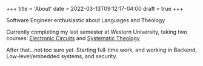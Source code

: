 +++
title = 'About'
date = 2022-03-13T09:12:17-04:00
draft = true
+++

Software Engineer enthusiastic about Languages and Theology


Currently completing my last semester at Western University, taking two courses: [Electronic Circuits](https://www.westerncalendar.uwo.ca/Courses.cfm?CourseAcadCalendarID=MAIN_021310_1&SelectedCalendar=Live&ArchiveID=) and [Systematic Theology](https://www.westerncalendar.uwo.ca/Courses.cfm?CourseAcadCalendarID=HURON_019363_1&SelectedCalendar=Live&ArchiveID=)

After that...not too sure yet. Starting full-time work, and working in Backend, Low-level/embedded systems, and security.

<!-- Bullish on: -->
